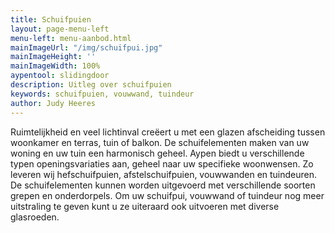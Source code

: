 ```yaml
---
title: Schuifpuien
layout: page-menu-left
menu-left: menu-aanbod.html
mainImageUrl: "/img/schuifpui.jpg"
mainImageHeight: ''
mainImageWidth: 100%
aypentool: slidingdoor
description: Uitleg over schuifpuien
keywords: schuifpuien, vouwwand, tuindeur
author: Judy Heeres
---
```


Ruimtelijkheid en veel lichtinval creëert u met een glazen afscheiding tussen woonkamer en terras, tuin of balkon. De schuifelementen maken van uw woning en uw tuin een harmonisch geheel. Aypen biedt u verschillende typen openingsvariaties aan, geheel naar uw specifieke woonwensen. Zo leveren wij hefschuifpuien, afstelschuifpuien, vouwwanden en tuindeuren. De schuifelementen kunnen worden uitgevoerd met verschillende soorten grepen en onderdorpels. Om uw schuifpui, vouwwand of tuindeur nog meer uitstraling te geven kunt u ze uiteraard ook uitvoeren met diverse glasroeden.
